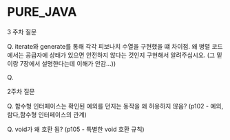 # PURE_JAVA

3 주차 질문

Q. iterate와 generate를 통해 각각 피보나치 수열을 구현했을 떄 차이점.
왜 병렬 코드에서는 공급자에 상태가 있으면 안전하지 않다는 것인지 구현해서 알려주십시오.
(그 밑이랑 7장에서 설명한다는데 이해가 안감...))

Q.


2주차 질문

Q. 함수형 인터페이스는 확인된 예외를 던지는 동작을 왜 허용하지 않음? (p102 - 예외,람다,함수형 인터페이스의 관계)

Q. void가 왜 호환 됨? (p105 - 특별한 void 호환 규칙)
